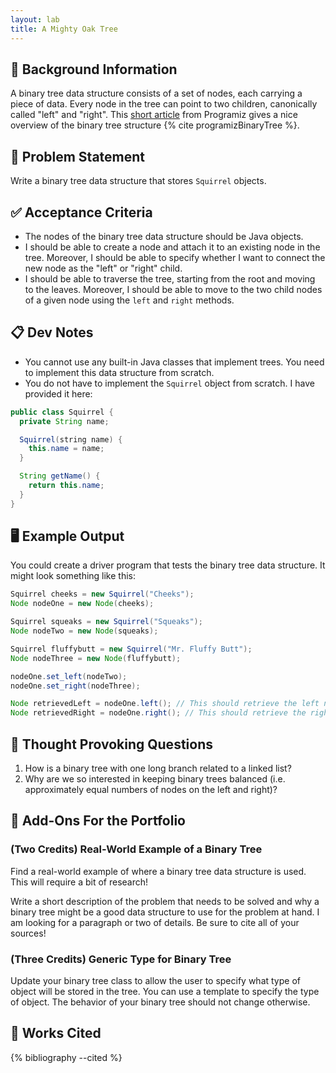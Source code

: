 ```yaml
---
layout: lab
title: A Mighty Oak Tree
---
```


## 🔖 Background Information

A binary tree data structure consists of a set of nodes, each carrying a piece of data. Every node in the tree can point to two children, canonically called "left" and "right". This [short article](https://www.programiz.com/dsa/binary-tree) from Programiz gives a nice overview of the binary tree structure {% cite programizBinaryTree %}.

## 🎯 Problem Statement

Write a binary tree data structure that stores `Squirrel` objects.

## ✅ Acceptance Criteria

* The nodes of the binary tree data structure should be Java objects.
* I should be able to create a node and attach it to an existing node in the tree. Moreover, I should be able to specify whether I want to connect the new node as the "left" or "right" child.
* I should be able to traverse the tree, starting from the root and moving to the leaves. Moreover, I should be able to move to the two child nodes of a given node using the `left` and `right` methods.

## 📋 Dev Notes

* You cannot use any built-in Java classes that implement trees. You need to implement this data structure from scratch.
* You do not have to implement the `Squirrel` object from scratch. I have provided it here:

```java
public class Squirrel {
  private String name;

  Squirrel(string name) {
    this.name = name;
  }

  String getName() {
    return this.name;
  }
}
```

## 🖥️ Example Output

You could create a driver program that tests the binary tree data structure. It might look something like this:

```java
Squirrel cheeks = new Squirrel("Cheeks");
Node nodeOne = new Node(cheeks);

Squirrel squeaks = new Squirrel("Squeaks");
Node nodeTwo = new Node(squeaks);

Squirrel fluffybutt = new Squirrel("Mr. Fluffy Butt");
Node nodeThree = new Node(fluffybutt);

nodeOne.set_left(nodeTwo);
nodeOne.set_right(nodeThree);

Node retrievedLeft = nodeOne.left(); // This should retrieve the left node
Node retrievedRight = nodeOne.right(); // This should retrieve the right node
```

## 📝 Thought Provoking Questions

1. How is a binary tree with one long branch related to a linked list?
2. Why are we so interested in keeping binary trees balanced (i.e. approximately equal numbers of nodes on the left and right)?

## 💼 Add-Ons For the Portfolio

### (Two Credits) Real-World Example of a Binary Tree

Find a real-world example of where a binary tree data structure is used. This will require a bit of research!

Write a short description of the problem that needs to be solved and why a binary tree might be a good data structure to use for the problem at hand. I am looking for a paragraph or two of details. Be sure to cite all of your sources!

### (Three Credits) Generic Type for Binary Tree

Update your binary tree class to allow the user to specify what type of object will be stored in the tree. You can use a template to specify the type of object. The behavior of your binary tree should not change otherwise.

## 📘 Works Cited

{% bibliography --cited %}
